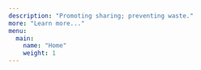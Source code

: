 ```yaml
---
description: "Promoting sharing; preventing waste."
more: "Learn more..."
menu:
  main:
    name: "Home"
    weight: 1
---
```

</br>
